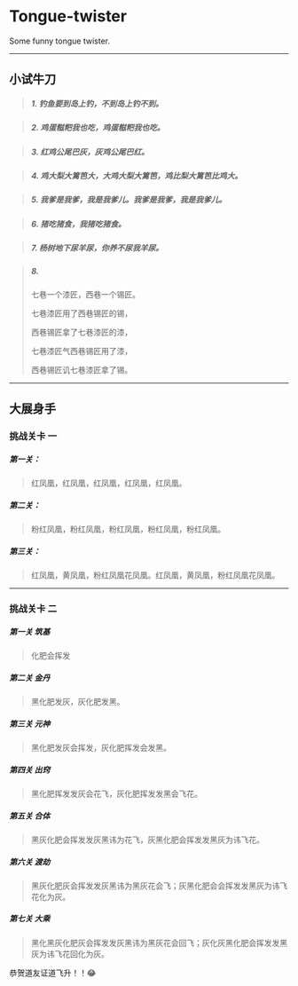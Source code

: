 # Tongue-twister
Some funny tongue twister.

---

## 小试牛刀

>##### 1. 钓鱼要到岛上钓，不到岛上钓不到。

>##### 2. 鸡蛋糍粑我也吃，鸡蛋糍粑我也吃。

>##### 3. 红鸡公尾巴灰，灰鸡公尾巴红。

>##### 4. 鸡大梨大篱笆大，大鸡大梨大篱笆，鸡比梨大篱笆比鸡大。

>##### 5. 我爹是我爹，我是我爹儿。我爹是我爹，我是我爹儿。

>##### 6. 猪吃猪食，我猪吃猪食。

>##### 7. 杨树地下尿羊尿，你养不尿我羊尿。

>##### 8. 
>七巷一个漆匠，西巷一个锡匠。
>
>七巷漆匠用了西巷锡匠的锡，
>
>西巷锡匠拿了七巷漆匠的漆，
>
>七巷漆匠气西巷锡匠用了漆，
>
>西巷锡匠讥七巷漆匠拿了锡。

---

## 大展身手

### 挑战关卡 一

##### 第一关：
>红凤凰，红凤凰，红凤凰，红凤凰，红凤凰。

##### 第二关：
>粉红凤凰，粉红凤凰，粉红凤凰，粉红凤凰，粉红凤凰。

##### 第三关：
>红凤凰，黄凤凰，粉红凤凰花凤凰。红凤凰，黄凤凰，粉红凤凰花凤凰。

---

### 挑战关卡 二

##### 第一关 筑基
>化肥会挥发

##### 第二关 金丹
>黑化肥发灰，灰化肥发黑。

##### 第三关 元神
>黑化肥发灰会挥发，灰化肥挥发会发黑。

##### 第四关 出窍
>黑化肥挥发发灰会花飞，灰化肥挥发发黑会飞花。

##### 第五关 合体
>黑灰化肥会挥发发灰黑讳为花飞，灰黑化肥会挥发发黑灰为讳飞花。

##### 第六关 渡劫
>黑灰化肥灰会挥发发灰黑讳为黑灰花会飞；灰黑化肥会会挥发发黑灰为讳飞花化为灰。

##### 第七关 大乘
>黑化黑灰化肥灰会挥发发灰黑讳为黑灰花会回飞；灰化灰黑化肥会挥发发黑灰为讳飞花回化为灰。

恭贺道友证道飞升！！:joy: